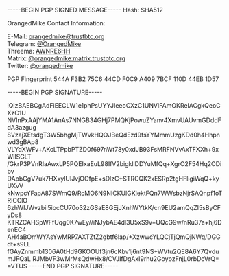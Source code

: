 -----BEGIN PGP SIGNED MESSAGE-----
Hash: SHA512

OrangedMike Contact Information:

E-Mail: [orangedmike@trustbtc.org](mailto:orangedmike@trustbtc.org)\
Telegram: [@OrangedMike](https://t.me/orangedmike)\
Threema: [AWNRE6HH](https://threema.id/AWNRE6HH)\
Matrix: [@orangedmike:matrix.trustbtc.org](https://matrix.to/#/@orangedmike:matrix.trustbtc.org)\
Twitter: [@orangedmike](https://twitter.com/orangedmike)

PGP Fingerprint 544A F3B2 75C6 44CD F0C9 A409 7BCF 110D 44EB 1D57

-----BEGIN PGP SIGNATURE-----

iQIzBAEBCgAdFiEECLW1e1phPsUYYJIeeoCXzC1UNVIFAmOKReIACgkQeoCXzC1U
NVInPxAAjYMA1AnAs7NNGB34GHj7PMQKjPowuZYanv4XmvUAUvmGDddFdA3azgug
8VzajXEtsdgT3W5bhgMjTWvkHQOJBeQdEzd9fsYYMmmUzgKDd0h4Hhpnwd3gBAp8
VLYdXWFv+AKcLTPpbPTZD0f697nWt78y0xdJB93FsMRFNVvAxTFXXh+9xWIlSGLT
/GkrP3PVnRlaAwxLP5PQEIxaEuL98IfV2bigkllDDYuMfQq+XgrO2F54Hq2ODibv
DApbGgV7uk7HXxylUIJvjOGfpE+sDlzC+STRCQK2xESRp2tgHFligiWqQ+kyUXvV
kNwpcYFapA87SWmQ9/RcMO6N9NICKUlGKIektFQn7WWsbzNjrSAQnpf1oTRICClO
6zhWIJWvzbii5iocCU70o32zGSaE8GEjJXnhWYtkK/cn9EU2amQqZI5sByCFyDs8
KTRZCAHSpWFfUqg0K7wEy//iNJybAE4dl3U5xS9v+UQcG9w/nRu37a+hj6DenEC4
AH4aBOmWYAsYwMRP7AXTZtZ2gbtf6lap/+XzwwcYLQCjTjQmQjNWq/DGGdt+s9LL
fGAyZnmmb1306A0tHd9GKOOUf3jn6cKbv1j6nt9NS+WVtu2QE8A6Y7QvdumJFQaL
RJMbVF3wMrMsQdwHx8/CVJIfDgAxI9rhu2GoypzFnjL0rbDcVrQ=
=VTUS
-----END PGP SIGNATURE-----
